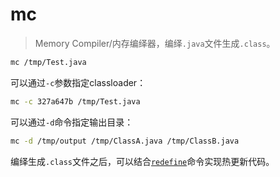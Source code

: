 mc
===

> Memory Compiler/内存编绎器，编绎`.java`文件生成`.class`。

```bash
mc /tmp/Test.java
```

可以通过`-c`参数指定classloader：

```bash
mc -c 327a647b /tmp/Test.java
```

可以通过`-d`命令指定输出目录：

```bash
mc -d /tmp/output /tmp/ClassA.java /tmp/ClassB.java
```

编绎生成`.class`文件之后，可以结合[`redefine`](redefine.md)命令实现热更新代码。